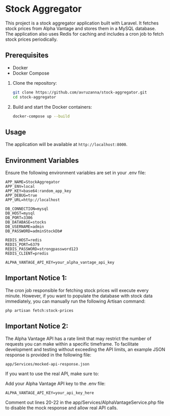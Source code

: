 # Stock Aggregator

This project is a stock aggregator application built with Laravel. It fetches stock prices from Alpha Vantage and stores them in a MySQL database. The application also uses Redis for caching and includes a cron job to fetch stock prices periodically.

## Prerequisites

- Docker
- Docker Compose

1. Clone the repository:
    ```sh
    git clone https://github.com/avruzanna/stock-aggregator.git
    cd stock-aggregator
    ```
    
2. Build and start the Docker containers:
    ```sh
    docker-compose up --build
    ```
    
## Usage

The application will be available at `http://localhost:8000`.


## Environment Variables

Ensure the following environment variables are set in your .env file:

```plaintext
APP_NAME=StockAggregator
APP_ENV=local
APP_KEY=base64:random_app_key
APP_DEBUG=true
APP_URL=http://localhost

DB_CONNECTION=mysql
DB_HOST=mysql
DB_PORT=3306
DB_DATABASE=stocks
DB_USERNAME=admin
DB_PASSWORD=adminStockDb#

REDIS_HOST=redis
REDIS_PORT=6379
REDIS_PASSWORD=strongpassword123
REDIS_CLIENT=predis

ALPHA_VANTAGE_API_KEY=your_alpha_vantage_api_key
```

## Important Notice 1:

The cron job responsible for fetching stock prices will execute every minute. However, if you want to populate the database with stock data immediately, you can manually run the following Artisan command:

    php artisan fetch:stock-prices

## Important Notice 2:

The Alpha Vantage API has a rate limit that may restrict the number of requests you can make within a specific timeframe. To facilitate development and testing without exceeding the API limits, an example JSON response is provided in the following file:

    app/Services/mocked-api-response.json

If you want to use the real API, make sure to:

Add your Alpha Vantage API key to the .env file:

    ALPHA_VANTAGE_API_KEY=your_api_key_here

Comment out lines 20-22 in the app/Services/AlphaVantageService.php file to disable the mock response and allow real API calls.


